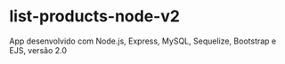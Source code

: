 # list-products-node-v2

App desenvolvido com Node.js, Express, MySQL, Sequelize, Bootstrap e EJS, versão 2.0
